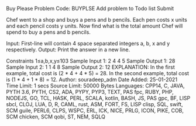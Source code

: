 Buy Please Problem Code: BUYPLSE
Add problem to Todo list
Submit

 
Chef went to a shop and buys a pens and b pencils. Each pen costs x units and each pencil costs y units. Now find what is the total amount Chef will spend to buy a pens and b pencils.

Input:
First-line will contain 4 space separated integers a, b, x and y respectively.
Output:
Print the answer in a new line.

Constraints
1≤a,b,x,y≤103
Sample Input 1:
2 4 4 5
Sample Output 1:
28
Sample Input 2:
1 1 4 8
Sample Output 2:
12
EXPLANATION:
In the first example, total cost is (2 * 4 + 4 * 5) = 28.
In the second example, total cost is (1 * 4 + 1 * 8) = 12.
Author:	souradeep_adm
Date Added:	25-01-2021
Time Limit:	1 secs
Source Limit:	50000 Bytes
Languages:	CPP14, C, JAVA, PYTH 3.6, PYTH, CS2, ADA, PYPY, PYP3, TEXT, PAS fpc, RUBY, PHP, NODEJS, GO, TCL, HASK, PERL, SCALA, kotlin, BASH, JS, PAS gpc, BF, LISP sbcl, CLOJ, LUA, D, R, CAML, rust, ASM, FORT, FS, LISP clisp, SQL, swift, SCM guile, PERL6, CLPS, WSPC, ERL, ICK, NICE, PRLG, ICON, PIKE, COB, SCM chicken, SCM qobi, ST, NEM, SQLQ
